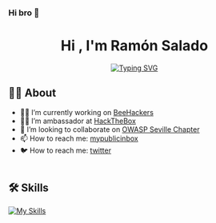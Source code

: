 ### Hi bro 🤘

<h1 align="center">Hi , I'm Ramón Salado  </h1>
<p align="center">
<a href="https://git.io/typing-svg"><img src="https://readme-typing-svg.herokuapp.com?font=Inconsolata&pause=1000&color=37F713&random=false&width=435&lines=CiberSecurity+%3E+RedTeam+%7C+BlueTeam" alt="Typing SVG" /></a>
<br>	
	
##  🧑‍💻 About
- 🏴‍☠️ I’m currently working on [BeeHackers](https://beehackers.es)
- 🧑‍🏫 I’m  ambassador at [HackTheBox](https://www.hackthebox.com/)
- 🥷 I’m looking to collaborate on [OWASP Seville Chapter](https://owasp.org/www-chapter-sevilla)
- 📫 How to reach me: [mypublicinbox](https://mypublicinbox.com/ramsalado)
- 🐦 How to reach me: [twitter](https://twitter.com/ramon_salado)
<br><br>

## 🛠️ Skills

[![My Skills](https://skillicons.dev/icons?i=linux,kali,raspberrypi,md,bash,c,py,arduino,elasticsearch,grafana,obsidian,github,aws,gcp,cloudflare)](https://skillicons.dev)


